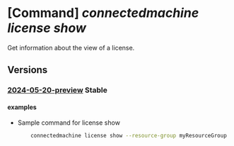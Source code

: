 # [Command] _connectedmachine license show_

Get information about the view of a license.

## Versions

### [2024-05-20-preview](/Resources/mgmt-plane/L3N1YnNjcmlwdGlvbnMve30vcmVzb3VyY2Vncm91cHMve30vcHJvdmlkZXJzL21pY3Jvc29mdC5oeWJyaWRjb21wdXRlL2xpY2Vuc2VzL3t9/2024-05-20-preview.xml) **Stable**

<!-- mgmt-plane /subscriptions/{}/resourcegroups/{}/providers/microsoft.hybridcompute/licenses/{} 2024-05-20-preview -->

#### examples

- Sample command for license show
    ```bash
        connectedmachine license show --resource-group myResourceGroup --license-name licenseName --subscription mySubscription
    ```

